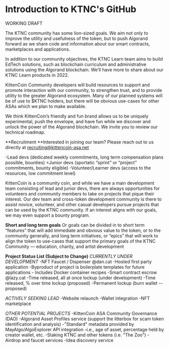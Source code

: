 # Introduction to KTNC's GitHub
WORKING DRAFT


The KTNC community has some lion-sized goals. We aim not only to improve the utility and usefulness of the token, but to push Algorand forward as we share code and information about our smart contracts, marketplaces and applications. 

In addition to our community objectives, the KTNC Learn team aims to build EdTech solutions, such as blockchain curriculum and administrative solutions using the Algorand blockchain. We’ll have more to share about our KTNC Learn products in 2022.

KittenCoin Community developers will build resources to support and promote interaction with our community, to strengthen trust, and to provide utility to the greater Algorand ecosystem. Many of our planned systems will be of use to $KTNC holders, but there will be obvious use-cases for other ASAs which we plan to make available. 

We think KittenCoin’s friendly and fun brand allows us to be uniquely experimental, push the envelope, and have fun while we discover and unlock the power of the Algorand blockchain. We invite you to review our technical roadmap. 



**Recruitment
**Interested in joining our team? Please reach out to us directly at recruiting@kittencoin-asa.net

-Lead devs (dedicated weekly commitments, long term compensation plans possible, bounties) 
=Junior devs (sportatic “sprint” or “project” commitments, bounty eligible)
-Volunteer/Learner devs (access to the resources, low commitment level)

KittenCoin is a community coin, and while we have a main development team consisting of lead and junior devs, there are always opportunities for volunteers and community members to take on projects that pique their interest. Our dev team and cross-token development community is there to assist novice, volunteer, and other casual developers pursue projects that can be used by the KTNC community. If an interest aligns with our goals, we may even support a bounty program.

**Short and long term goals**
Or goals can be divided in to short term “features” that will add immediate and obvious value to the token, or to the community generally, and long term initiatives, or “epics” that will work to align the token to use-cases that support the primary goals of the KTNC Community — education, charity, and artist development 

**Project Status List (Subject to Change)**
_CURRENTLY UNDER DEVELOPMENT_
-NFT Faucet / Dispenser @dan.cat
  -Hosted first party application
  -Byproduct of project is boilerplate templates for future applications
    - Includes Docker container recipes
-Smart contract escrow @lazy.cat
  -Time released, all at once lockup (under development)
  -Time released, % over time lockup (proposed)
  -Permanent lockup (burn wallet -- proposed)

_ACTIVELY SEEKING LEAD_
-Website relaunch 
-Wallet integration
-NFT marketplace

_OTHER POTENTIAL PROJECTS_
-KittenCoin ASA Community Governance (DAO)
-Algorand Asset Profiles service (support the litterbox for scam token identification and analysis)
  -"Standard" metadata provided by MayAlgo/AlgoExplorer API integration
    -i.e., age of asset, percentage held by creator wallet, etc.
-Staking KTNC and other tokens (i.e. "The Zoo")
-Airdrop and faucet services
-Idea discovery service


  
  
  
 


